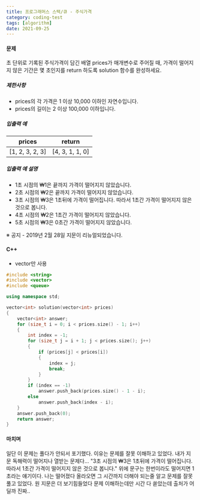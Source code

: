```yaml
---
title: 프로그래머스 스택/큐 - 주식가격
category: coding-test
tags: [algorithm]
date: 2021-09-25
---
```


#### 문제

초 단위로 기록된 주식가격이 담긴 배열 prices가 매개변수로 주어질 때, 가격이 떨어지지 않은 기간은 몇 초인지를 return 하도록 solution 함수를 완성하세요.

##### 제한사항

- prices의 각 가격은 1 이상 10,000 이하인 자연수입니다.
- prices의 길이는 2 이상 100,000 이하입니다.

##### 입출력 예

| prices          | return          |
| --------------- | --------------- |
| [1, 2, 3, 2, 3] | [4, 3, 1, 1, 0] |

##### 입출력 예 설명

- 1초 시점의 ₩1은 끝까지 가격이 떨어지지 않았습니다.
- 2초 시점의 ₩2은 끝까지 가격이 떨어지지 않았습니다.
- 3초 시점의 ₩3은 1초뒤에 가격이 떨어집니다. 따라서 1초간 가격이 떨어지지 않은 것으로 봅니다.
- 4초 시점의 ₩2은 1초간 가격이 떨어지지 않았습니다.
- 5초 시점의 ₩3은 0초간 가격이 떨어지지 않았습니다.

※ 공지 - 2019년 2월 28일 지문이 리뉴얼되었습니다.

#### C++

- vector만 사용

```c++
#include <string>
#include <vector>
#include <queue>

using namespace std;

vector<int> solution(vector<int> prices)
{
    vector<int> answer;
    for (size_t i = 0; i < prices.size() - 1; i++)
    {
        int index = -1;
        for (size_t j = i + 1; j < prices.size(); j++)
        {
            if (prices[j] < prices[i])
            {
                index = j;
                break;
            }
        }
        if (index == -1)
            answer.push_back(prices.size() - 1 - i);
        else
            answer.push_back(index - i);
    }
    answer.push_back(0);
    return answer;
}
```

#### 마치며

일단 이 문제는 풀다가 안되서 포기했다. 이유는 문제를 잘못 이해하고 있었다. 내가 지문 독해력이 떨어지나 열받는 문제다... "3초 시점의 ₩3은 1초뒤에 가격이 떨어집니다. 따라서 1초간 가격이 떨어지지 않은 것으로 봅니다." 위에 문구는 한번이라도 떨어지면 1초라는 얘기이다. 나는 떨어졌다 올라오면 그 시간까지 더해야 되는줄 알고 문제를 잘못 풀고 있었다. 원 지문은 더 보기힘들었다 문제 이해하는데만 시간 다 쏟았는데 출처가 어딜까 진짜..
